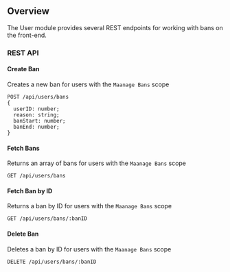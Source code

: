 ## Overview
The User module provides several REST endpoints for working with bans on the front-end.

### REST API

#### Create Ban
Creates a new ban for users with the `Maanage Bans` scope
```
POST /api/users/bans
{
  userID: number;
  reason: string;
  banStart: number;
  banEnd: number;
}
```

#### Fetch Bans
Returns an array of bans for users with the `Maanage Bans` scope
```
GET /api/users/bans
```

#### Fetch Ban by ID
Returns a ban by ID for users with the `Maanage Bans` scope
```
GET /api/users/bans/:banID
```

#### Delete Ban
Deletes a ban by ID for users with the `Maanage Bans` scope
```
DELETE /api/users/bans/:banID
```
